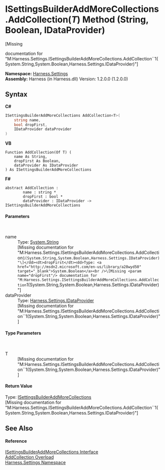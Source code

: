 # ISettingsBuilderAddMoreCollections.AddCollection(*T*) Method (String, Boolean, IDataProvider)
 

\[Missing <summary> documentation for "M:Harness.Settings.ISettingsBuilderAddMoreCollections.AddCollection``1(System.String,System.Boolean,Harness.Settings.IDataProvider)"\]

**Namespace:**&nbsp;<a href="71b20054-d355-35ae-710d-5484ba2d4fce">Harness.Settings</a><br />**Assembly:**&nbsp;Harness (in Harness.dll) Version: 1.2.0.0 (1.2.0.0)

## Syntax

**C#**<br />
``` C#
ISettingsBuilderAddMoreCollections AddCollection<T>(
	string name,
	bool dropFirst,
	IDataProvider dataProvider
)

```

**VB**<br />
``` VB
Function AddCollection(Of T) ( 
	name As String,
	dropFirst As Boolean,
	dataProvider As IDataProvider
) As ISettingsBuilderAddMoreCollections
```

**F#**<br />
``` F#
abstract AddCollection : 
        name : string * 
        dropFirst : bool * 
        dataProvider : IDataProvider -> ISettingsBuilderAddMoreCollections 

```


#### Parameters
&nbsp;<dl><dt>name</dt><dd>Type: <a href="http://msdn2.microsoft.com/en-us/library/s1wwdcbf" target="_blank">System.String</a><br />\[Missing <param name="name"/> documentation for "M:Harness.Settings.ISettingsBuilderAddMoreCollections.AddCollection``1(System.String,System.Boolean,Harness.Settings.IDataProvider)"\]</dd><dt>dropFirst</dt><dd>Type: <a href="http://msdn2.microsoft.com/en-us/library/a28wyd50" target="_blank">System.Boolean</a><br />\[Missing <param name="dropFirst"/> documentation for "M:Harness.Settings.ISettingsBuilderAddMoreCollections.AddCollection``1(System.String,System.Boolean,Harness.Settings.IDataProvider)"\]</dd><dt>dataProvider</dt><dd>Type: <a href="0e19669b-8a02-a55f-297c-5a3d5f6ca10f">Harness.Settings.IDataProvider</a><br />\[Missing <param name="dataProvider"/> documentation for "M:Harness.Settings.ISettingsBuilderAddMoreCollections.AddCollection``1(System.String,System.Boolean,Harness.Settings.IDataProvider)"\]</dd></dl>

#### Type Parameters
&nbsp;<dl><dt>T</dt><dd>\[Missing <typeparam name="T"/> documentation for "M:Harness.Settings.ISettingsBuilderAddMoreCollections.AddCollection``1(System.String,System.Boolean,Harness.Settings.IDataProvider)"\]</dd></dl>

#### Return Value
Type: <a href="773efabe-376f-f220-735b-f6d5d61c89f3">ISettingsBuilderAddMoreCollections</a><br />\[Missing <returns> documentation for "M:Harness.Settings.ISettingsBuilderAddMoreCollections.AddCollection``1(System.String,System.Boolean,Harness.Settings.IDataProvider)"\]

## See Also


#### Reference
<a href="773efabe-376f-f220-735b-f6d5d61c89f3">ISettingsBuilderAddMoreCollections Interface</a><br /><a href="73bbfcf3-9028-de63-264b-761649d9bfb3">AddCollection Overload</a><br /><a href="71b20054-d355-35ae-710d-5484ba2d4fce">Harness.Settings Namespace</a><br />